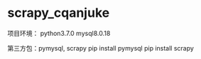 # scrapy_cqanjuke

项目环境：
python3.7.0
mysql8.0.18

第三方包：pymysql, scrapy
pip install pymysql
pip install scrapy
